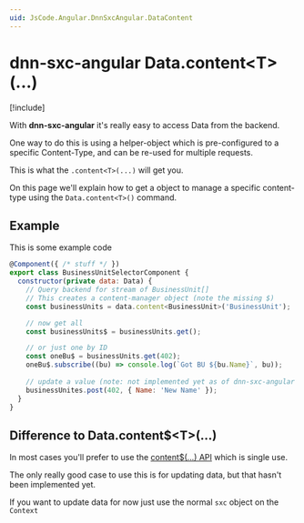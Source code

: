 ```yaml
---
uid: JsCode.Angular.DnnSxcAngular.DataContent
---
```


# dnn-sxc-angular Data.content\<T\>(...)

[!include[](~/basics/stack/_shared-float-summary.md)]
<style>.context-box-summary .spa-2sxc-js { visibility: visible; } </style>

With **dnn-sxc-angular** it's really easy to access Data from the backend. 

One way to do this is using a helper-object which is pre-configured to a specific Content-Type, and can be re-used for multiple requests. 

This is what the `.content<T>(...)` will get you. 

On this page we'll explain how to get a object to manage a specific content-type using the `Data.content<T>()` command.

## Example

This is some example code 

```js
@Component({ /* stuff */ })
export class BusinessUnitSelectorComponent {
  constructor(private data: Data) {
    // Query backend for stream of BusinessUnit[]
    // This creates a content-manager object (note the missing $)
    const businessUnits = data.content<BusinessUnit>('BusinessUnit');

    // now get all
    const businessUnits$ = businessUnits.get();

    // or just one by ID
    const oneBu$ = businessUnits.get(402);
    oneBu$.subscribe((bu) => console.log(`Got BU ${bu.Name}`, bu));
    
    // update a value (note: not implemented yet as of dnn-sxc-angular v11.01)
    businessUnites.post(402, { Name: 'New Name' });
  }
}
```
## Difference to Data.content$\<T\>(...)

In most cases you'll prefer to use the [content$<T>(...) API](xref:JsCode.Angular.DnnSxcAngular.DataContent) which is single use.

The only really good case to use this is for updating data, but that hasn't been implemented yet. 

If you want to update data for now just use the normal `sxc` object on the `Context`

